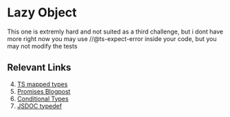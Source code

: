 # Lazy Object

This one is extremly hard and not suited as a third challenge, but i dont have more right now
you may use //@ts-expect-error inside your code, but you may not modify the tests

## Relevant Links
 4. [TS mapped types](https://www.typescriptlang.org/docs/handbook/2/mapped-types.html)
 5. [Promises Blogpost](https://blog.avenuecode.com/callback-hell-promises-and-async/await)
 6. [Conditional Types](https://www.typescriptlang.org/docs/handbook/2/conditional-types.html)
 6. [JSDOC typedef]( https://jsdoc.app/tags-typedef)
